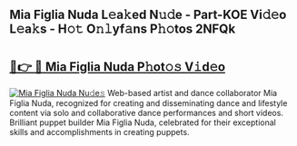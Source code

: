 ## Mia Figlia Nuda L𝚎a𝚔ed N𝚞𝚍e - Part-KOE Vi𝚍𝚎o L𝚎a𝚔s - H𝚘𝚝 O𝚗𝚕yf𝚊ns P𝚑𝚘tos 2NFQk

# <h2><a href="http://kf0324k.oniu.top/?m=Mia+Figlia+Nuda">🔗👉 🔴 Mia Figlia Nuda P𝚑ot𝚘𝚜 V𝚒d𝚎o</a></h2>

[![Mia Figlia Nuda Nu𝚍e𝚜](https://i.imgur.com/0qMVB7G.gif)](http://kf0324k.oniu.top/?m=Mia+Figlia+Nuda)
Web-based artist and dance collaborator Mia Figlia Nuda, recognized for creating and disseminating dance and lifestyle content via solo and collaborative dance performances and short videos. Brilliant puppet builder Mia Figlia Nuda, celebrated for their exceptional skills and accomplishments in creating puppets.  
